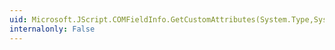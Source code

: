 ```yaml
---
uid: Microsoft.JScript.COMFieldInfo.GetCustomAttributes(System.Type,System.Boolean)
internalonly: False
---
```


